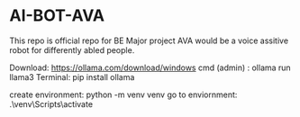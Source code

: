 # AI-BOT-AVA
This repo is official repo for BE Major project
AVA would be a voice assitive robot for differently abled people.

Download: https://ollama.com/download/windows
cmd (admin) : ollama run llama3
Terminal: pip install ollama

create environment: python -m venv venv
go to enviornment: .\venv\Scripts\activate